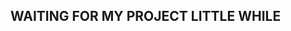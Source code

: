 <html>
<head>
  <title></title>
</head>
<body>
<h2>WAITING FOR MY PROJECT LITTLE WHILE </h2>
</body>
</html>
